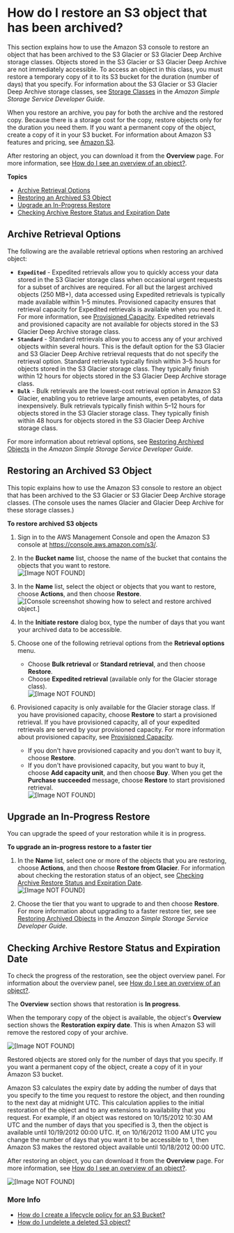 # How do I restore an S3 object that has been archived?<a name="restore-archived-objects"></a>

This section explains how to use the Amazon S3 console to restore an object that has been archived to the S3 Glacier or S3 Glacier Deep Archive storage classes\. Objects stored in the S3 Glacier or S3 Glacier Deep Archive are not immediately accessible\. To access an object in this class, you must restore a temporary copy of it to its S3 bucket for the duration \(number of days\) that you specify\. For information about the S3 Glacier or S3 Glacier Deep Archive storage classes, see [Storage Classes](https://docs.aws.amazon.com/AmazonS3/latest/dev/object-lifecycle-mgmt.html) in the *Amazon Simple Storage Service Developer Guide*\. 

When you restore an archive, you pay for both the archive and the restored copy\. Because there is a storage cost for the copy, restore objects only for the duration you need them\. If you want a permanent copy of the object, create a copy of it in your S3 bucket\. For information about Amazon S3 features and pricing, see [Amazon S3](https://aws.amazon.com/s3/)\.

After restoring an object, you can download it from the **Overview** page\. For more information, see [How do I see an overview of an object?](view-object-overview.md)\.

**Topics**
+ [Archive Retrieval Options](#restore-archived-objects-retrieval-options)
+ [Restoring an Archived S3 Object](#restore-archived-objects-how-to)
+ [Upgrade an In\-Progress Restore](#restore-archived-objects-upgrade)
+ [Checking Archive Restore Status and Expiration Date](#restore-archived-objects-status)

## Archive Retrieval Options<a name="restore-archived-objects-retrieval-options"></a>

The following are the available retrieval options when restoring an archived object: 
+ **`Expedited`** \- Expedited retrievals allow you to quickly access your data stored in the S3 Glacier storage class when occasional urgent requests for a subset of archives are required\. For all but the largest archived objects \(250 MB\+\), data accessed using Expedited retrievals is typically made available within 1–5 minutes\. Provisioned capacity ensures that retrieval capacity for Expedited retrievals is available when you need it\. For more information, see [ Provisioned Capacity](https://docs.aws.amazon.com/AmazonS3/latest/dev/restoring-objects.html#restoring-objects-expedited-capacity)\. Expedited retrievals and provisioned capacity are not available for objects stored in the S3 Glacier Deep Archive storage class\.
+ **`Standard`** \- Standard retrievals allow you to access any of your archived objects within several hours\. This is the default option for the S3 Glacier and S3 Glacier Deep Archive retrieval requests that do not specify the retrieval option\. Standard retrievals typically finish within 3–5 hours for objects stored in the S3 Glacier storage class\. They typically finish within 12 hours for objects stored in the S3 Glacier Deep Archive storage class\. 
+ **`Bulk`** \- Bulk retrievals are the lowest\-cost retrieval option in Amazon S3 Glacier, enabling you to retrieve large amounts, even petabytes, of data inexpensively\. Bulk retrievals typically finish within 5–12 hours for objects stored in the S3 Glacier storage class\. They typically finish within 48 hours for objects stored in the S3 Glacier Deep Archive storage class\.

For more information about retrieval options, see [Restoring Archived Objects](https://docs.aws.amazon.com/AmazonS3/latest/dev/restoring-objects.html) in the *Amazon Simple Storage Service Developer Guide*\.

## Restoring an Archived S3 Object<a name="restore-archived-objects-how-to"></a>

This topic explains how to use the Amazon S3 console to restore an object that has been archived to the S3 Glacier or S3 Glacier Deep Archive storage classes\.  \(The console uses the names Glacier and Glacier Deep Archive for these storage classes\.\)

**To restore archived S3 objects**

1. Sign in to the AWS Management Console and open the Amazon S3 console at [https://console\.aws\.amazon\.com/s3/](https://console.aws.amazon.com/s3/)\.

1. In the **Bucket name** list, choose the name of the bucket that contains the objects that you want to restore\.  
![\[Image NOT FOUND\]](http://docs.aws.amazon.com/AmazonS3/latest/user-guide/images/choose-bucket-name.png)

1. In the **Name** list, select the object or objects that you want to restore, choose **Actions**, and then choose **Restore**\.  
![\[Console screenshot showing how to select and restore archived object.\]](http://docs.aws.amazon.com/AmazonS3/latest/user-guide/images/restore-archived-objects.png)

1. In the **Initiate restore** dialog box, type the number of days that you want your archived data to be accessible\. 

1. Choose one of the following retrieval options from the **Retrieval options** menu\.
   + Choose **Bulk retrieval** or **Standard retrieval**, and then choose **Restore**\. 
   + Choose **Expedited retrieval** \(available only for the Glacier storage class\)\.  
![\[Image NOT FOUND\]](http://docs.aws.amazon.com/AmazonS3/latest/user-guide/images/initiate-restore.png)

1. Provisioned capacity is only available for the Glacier storage class\. If you have provisioned capacity, choose **Restore** to start a provisioned retrieval\. If you have provisioned capacity, all of your expedited retrievals are served by your provisioned capacity\. For more information about provisioned capacity, see [ Provisioned Capacity](https://docs.aws.amazon.com/AmazonS3/latest/dev/restoring-objects.html#restoring-objects-expedited-capacity)\. 
   + If you don't have provisioned capacity and you don't want to buy it, choose **Restore**\. 
   + If you don't have provisioned capacity, but you want to buy it, choose **Add capacity unit**, and then choose **Buy**\. When you get the **Purchase succeeded** message, choose **Restore** to start provisioned retrieval\.  
![\[Image NOT FOUND\]](http://docs.aws.amazon.com/AmazonS3/latest/user-guide/images/initiate-expedited-restore.png)

## Upgrade an In\-Progress Restore<a name="restore-archived-objects-upgrade"></a>

You can upgrade the speed of your restoration while it is in progress\.

**To upgrade an in\-progress restore to a faster tier**

1. In the **Name** list, select one or more of the objects that you are restoring, choose **Actions**, and then choose **Restore from Glacier**\. For information about checking the restoration status of an object, see [Checking Archive Restore Status and Expiration Date](#restore-archived-objects-status)\.   
![\[Image NOT FOUND\]](http://docs.aws.amazon.com/AmazonS3/latest/user-guide/images/restore-archived-objects.png)

1. Choose the tier that you want to upgrade to and then choose **Restore**\. For more information about upgrading to a faster restore tier, see see [Restoring Archived Objects](https://docs.aws.amazon.com/AmazonS3/latest/dev/restoring-objects.html) in the *Amazon Simple Storage Service Developer Guide*\. 

## Checking Archive Restore Status and Expiration Date<a name="restore-archived-objects-status"></a>

To check the progress of the restoration, see the object overview panel\. For information about the overview panel, see [How do I see an overview of an object?](view-object-overview.md)\. 

The **Overview** section shows that restoration is **In progress**\. 

When the temporary copy of the object is available, the object's **Overview** section shows the **Restoration expiry date**\. This is when Amazon S3 will remove the restored copy of your archive\. 

![\[Image NOT FOUND\]](http://docs.aws.amazon.com/AmazonS3/latest/user-guide/images/glacier-restore-statexpire-date.png)

Restored objects are stored only for the number of days that you specify\. If you want a permanent copy of the object, create a copy of it in your Amazon S3 bucket\. 

Amazon S3 calculates the expiry date by adding the number of days that you specify to the time you request to restore the object, and then rounding to the next day at midnight UTC\. This calculation applies to the initial restoration of the object and to any extensions to availability that you request\. For example, if an object was restored on 10/15/2012 10:30 AM UTC and the number of days that you specified is 3, then the object is available until 10/19/2012 00:00 UTC\. If, on 10/16/2012 11:00 AM UTC you change the number of days that you want it to be accessible to 1, then Amazon S3 makes the restored object available until 10/18/2012 00:00 UTC\.

After restoring an object, you can download it from the **Overview** page\. For more information, see [How do I see an overview of an object?](view-object-overview.md)\.

![\[Image NOT FOUND\]](http://docs.aws.amazon.com/AmazonS3/latest/user-guide/images/object-overview-download-short.png)

### More Info<a name="restore-archived-objects-status-moreinfo"></a>
+ [How do I create a lifecycle policy for an S3 Bucket?](create-lifecycle.md)
+  [How do I undelete a deleted S3 object?](undelete-objects.md)